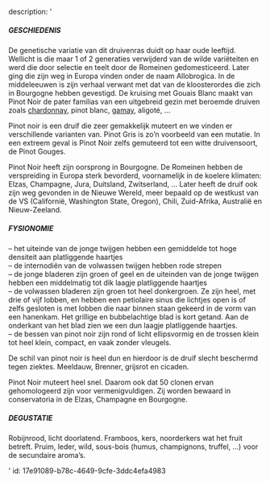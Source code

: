 description: '<h5>GESCHIEDENIS</h5><p>De genetische variatie van dit druivenras duidt op haar oude leeftijd. Wellicht is die maar 1 of 2 generaties verwijderd van de wilde variëteiten en werd die door selectie en teelt door de Romeinen gedomesticeerd. Later ging die zijn weg in Europa vinden onder de naam Allobrogica. In de middeleeuwen is zijn verhaal verwant met dat van de kloosterordes die zich in Bourgogne hebben gevestigd. De kruising met Gouais Blanc maakt van Pinot Noir de pater familias van een uitgebreid gezin met beroemde druiven zoals&nbsp;<a href="https://www.levipe.be/grape/chardonnay/?lang=nl">chardonnay</a>, pinot blanc,&nbsp;<a href="https://www.levipe.be/?p=163">gamay</a>, aligoté, …</p><p>Pinot noir is een druif die zeer gemakkelijk muteert en we vinden er verschillende varianten van. Pinot Gris is zo’n voorbeeld van een mutatie. In een extreem geval is Pinot Noir zelfs gemuteerd tot een witte druivensoort, de Pinot Gouges.</p><p>Pinot Noir heeft zijn oorsprong in Bourgogne. De Romeinen hebben de verspreiding in Europa sterk bevorderd, voornamelijk in de koelere klimaten: Elzas, Champagne, Jura, Duitsland, Zwitserland, … Later heeft de druif ook zijn weg gevonden in de Nieuwe Wereld, meer bepaald op de westkust van de VS (Californië, Washington State, Oregon), Chili, Zuid-Afrika, Australië en Nieuw-Zeeland.</p><h5>FYSIONOMIE</h5><p>– het uiteinde van de jonge twijgen hebben een gemiddelde tot hoge densiteit aan platliggende haartjes<br>– de internodiën van de volwassen twijgen hebben rode strepen<br>– de jonge bladeren zijn groen of geel en de uiteinden van de jonge twijgen hebben een middelmatig tot dik laagje platliggende haartjes<br>– de volwassen bladeren zijn groen tot heel donkergroen. Ze zijn heel, met drie of vijf lobben, en hebben een petiolaire sinus die lichtjes open is of zelfs gesloten is met lobben die naar binnen staan gekeerd in de vorm van een hanenkam. Het grillige en bubbelachtige blad is kort getand. Aan de onderkant van het blad zien we een dun laagje platliggende haartjes.<br>– de bessen van pinot noir zijn rond of licht ellipsvormig en de trossen klein tot heel klein, compact, en vaak zonder vleugels.</p><p>De schil van pinot noir is heel dun en hierdoor is de druif slecht beschermd tegen ziektes. Meeldauw, Brenner, grijsrot en cicaden.</p><p>Pinot Noir muteert heel snel. Daarom ook dat 50 clonen ervan gehomologeerd zijn voor vermenigvuldigen. Zij worden bewaard in conservatoria in de Elzas, Champagne en Bourgogne.</p><h5>DEGUSTATIE</h5><p>Robijnrood, licht doorlatend. Framboos, kers, noorderkers wat het fruit betreft. Pruim, leder, wild, sous-bois (humus, champignons, truffel, …) voor de secundaire aroma’s.</p>'
id: 17e91089-b78c-4649-9cfe-3ddc4efa4983

